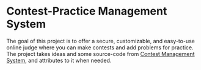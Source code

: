# Contest-Practice Management System
The goal of this project is to offer a secure, customizable, and easy-to-use online judge where you can make contests and add problems for practice. The project takes ideas and some source-code from [Contest Management System](https://cms-dev.github.io/), and attributes to it when needed.
